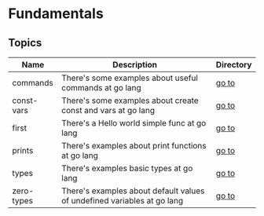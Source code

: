 # Fundamentals

## Topics

| Name       | Description                                                             | Directory           |
| ---------- | ----------------------------------------------------------------------- | ------------------- |
| commands   | There's some examples about useful commands at go lang                  | [go to](commands)   |
| const-vars | There's some examples about create const and vars at go lang            | [go to](const-vars) |
| first      | There's a Hello world simple func at go lang                            | [go to](first)      |
| prints     | There's examples about print functions at go lang                       | [go to](prints)     |
| types      | There's examples basic types at go lang                                 | [go to](types)      |
| zero-types | There's examples about default values of undefined variables at go lang | [go to](zero-types) |
